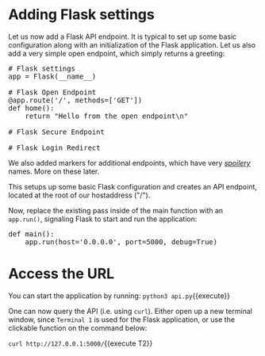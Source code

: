 # Adding Flask settings

Let us now add a Flask API endpoint. It is typical to set up some basic configuration along with an initialization of the Flask application. Let us also add a very simple open endpoint, which simply returns a greeting:

<pre class="file" data-filename="project/api.py" data-target="insert" data-marker="# Flask settings">
# Flask settings
app = Flask(__name__)

# Flask Open Endpoint
@app.route('/', methods=['GET'])
def home():
    return "Hello from the open endpoint\n"

# Flask Secure Endpoint

# Flask Login Redirect
</pre>

We also added markers for additional endpoints, which have very [*spoilery*](https://media.makeameme.org/created/spoilers-spoilers-everywhere-5cd1c4.jpg) names. More on these later.

This setups up some basic Flask configuration and creates an API endpoint, located at the root of our hostaddress ("/").

Now, replace the existing pass inside of the main function with an `app.run()`, signaling Flask to start and run the application:

<pre class="file" data-filename="project/api.py" data-target="insert" data-marker="def main():
    pass">
def main():
    app.run(host='0.0.0.0', port=5000, debug=True)
</pre>

# Access the URL

You can start the application by running:
```python3 api.py```{{execute}}

One can now query the API (i.e. using `curl`). Either open up a new terminal window, since `Terminal 1` is used for the Flask application, or use the clickable function on the command below:

```curl http://127.0.0.1:5000/```{{execute T2}}
